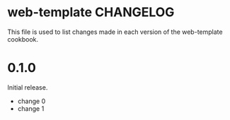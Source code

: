 # web-template CHANGELOG

This file is used to list changes made in each version of the web-template cookbook.

# 0.1.0

Initial release.

- change 0
- change 1

